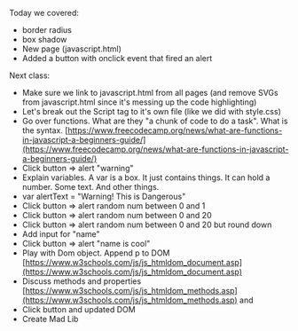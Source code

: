 

Today we covered:

* border radius
* box shadow
* New page (javascript.html)
* Added a button with onclick event that fired an alert


Next class: 
* Make sure we link to javascript.html from all pages (and remove SVGs from javascript.html since it's messing up the code highlighting)
* Let's break out the Script tag to it's own file (like we did with style.css)
* Go over functions.  What are they "a chunk of code to do a task". What is the syntax.  [https://www.freecodecamp.org/news/what-are-functions-in-javascript-a-beginners-guide/](https://www.freecodecamp.org/news/what-are-functions-in-javascript-a-beginners-guide/)
* Click button => alert "warning"
* Explain variables. A var is a box. It just contains things. It can hold a number. Some text. And other things. 
* var alertText = "Warning! This is Dangerous"
* Click button => alert random num between 0 and 1
* Click button => alert random num between 0 and 20
* Click button => alert random num between 0 and 20 but round down
* Add input for "name" 
* Click button => alert "name is cool"
* Play with Dom object. Append p to DOM [https://www.w3schools.com/js/js_htmldom_document.asp](https://www.w3schools.com/js/js_htmldom_document.asp)
* Discuss methods and properties [https://www.w3schools.com/js/js_htmldom_methods.asp](https://www.w3schools.com/js/js_htmldom_methods.asp) and 
* Click button and updated DOM 
* Create Mad Lib
